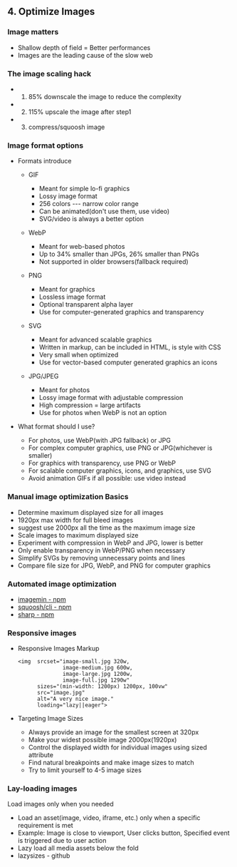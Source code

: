 ## 4. Optimize Images

### Image matters

- Shallow depth of field = Better performances
- Images are the leading cause of the slow web

### The image scaling hack

- 1. 85% downscale the image to reduce the complexity
- 2. 115% upscale the image after step1
- 3. compress/squoosh image

### Image format options

- Formats introduce

  - GIF

    - Meant for simple lo-fi graphics
    - Lossy image format
    - 256 colors --- narrow color range
    - Can be animated(don't use them, use video)
    - SVG/video is always a better option

  - WebP

    - Meant for web-based photos
    - Up to 34% smaller than JPGs, 26% smaller than PNGs
    - Not supported in older browsers(fallback required)

  - PNG

    - Meant for graphics
    - Lossless image format
    - Optional transparent alpha layer
    - Use for computer-generated graphics and transparency

  - SVG

    - Meant for advanced scalable graphics
    - Written in markup, can be included in HTML, is style with CSS
    - Very small when optimized
    - Use for vector-based computer generated graphics an icons

  - JPG/JPEG

    - Meant for photos
    - Lossy image format with adjustable compression
    - High compression = large artifacts
    - Use for photos when WebP is not an option

- What format should I use?

  - For photos, use WebP(with JPG fallback) or JPG
  - For complex computer graphics, use PNG or JPG(whichever is smaller)
  - For graphics with transparency, use PNG or WebP
  - For scalable computer graphics, icons, and graphics, use SVG
  - Avoid animation GIFs if all possible: use video instead

### Manual image optimization Basics

- Determine maximum displayed size for all images
- 1920px max width for full bleed images
- suggest use 2000px all the time as the maximum image size
- Scale images to maximum displayed size
- Experiment with compression in WebP and JPG, lower is better
- Only enable transparency in WebP/PNG when necessary
- Simplify SVGs by removing unnecessary points and lines
- Compare file size for JPG, WebP, and PNG for computer graphics

### Automated image optimization

- [imagemin - npm](https://www.npmjs.com/package/imagemin)
- [squoosh/cli - npm](https://www.npmjs.com/package/@squoosh/cli)
- [sharp - npm](https://www.npmjs.com/package/sharp)

### Responsive images

- Responsive Images Markup

  ```
  <img  srcset="image-small.jpg 320w,
  				image-medium.jpg 600w,
  				image-large.jpg 1200w,
  				image-full.jpg 1290w"
  		sizes="(min-width: 1200px) 1200px, 100vw"
  		src="image.jpg"
  		alt="A very nice image."
  		loading="lazy||eager">
  ```

- Targeting Image Sizes

  - Always provide an image for the smallest screen at 320px
  - Make your widest possible image 2000px(1920px)
  - Control the displayed width for individual images using sized attribute
  - Find natural breakpoints and make image sizes to match
  - Try to limit yourself to 4-5 image sizes

### Lay-loading images

Load images only when you needed

- Load an asset(image, video, iframe, etc.) only when a specific requirement is met
- Example: Image is close to viewport, User clicks button, Specified event is triggered due to user action
- Lazy load all media assets below the fold
- lazysizes - github
